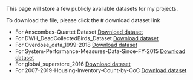 

 
This page will store a few publicly available datasets for my projects.

To download the file, please click the # download dataset link
* For Anscombes-Quartet Dataset [Download dataset](/Datasets/anscombes-quartet.xlsx)
* For DWH_DeadCollectedBirds_Dataset [Download dataset](/Datasets/DWH_DeadCollectedBirds_Dataset.xlsx)
* For Overdose_data_1999-2018 [Download dataset](/Datasets/Overdose_data_1999-2018.xlsx)
* For System-Performance-Measures-Data-Since-FY-2015 [Download dataset](/Datasets/System-Performance-Measures-Data-Since-FY-2015.xls)
* For global_superstore_2016 [Download dataset](/Datasets/global_superstore_2016.xlsx)
* For 2007-2019-Housing-Inventory-Count-by-CoC [Download dataset](/Datasets/2007-2019-Housing-Inventory-Count-by-CoC.xlsx)



